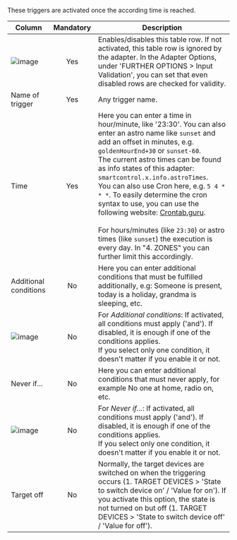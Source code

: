 These triggers are activated once the according time is reached.

| Column | Mandatory | Description |
|----------|:------------:|-------|
| ![image](https://github.com/iobroker-community-adapters/ioBroker.smartcontrol/blob/master/admin/doc-md/img/check_box-24px.svg?raw=true) |  Yes   | Enables/disables this table row. If not activated, this table row is ignored by the adapter. In the Adapter Options, under 'FURTHER OPTIONS > Input Validation', you can set that even disabled rows are checked for validity. |
| Name of trigger | Yes | Any trigger name. |
| Time | Yes | Here you can enter a time in hour/minute, like '23:30'. You can also enter an astro name like `sunset` and add an offset in minutes, e.g. `goldenHourEnd+30` or `sunset-60`.<br>The current astro times can be found as info states of this adapter: `smartcontrol.x.info.astroTimes`.<br> You can also use Cron here, e.g. `5 4 * * *`. To easily determine the cron syntax to use, you can use the following website: [Crontab.guru](https://crontab.guru/).<br><br>For hours/minutes (like `23:30`) or astro times (like `sunset`) the execution is every day. In "4. ZONES" you can further limit this accordingly. |
| Additional conditions | No | Here you can enter additional conditions that must be fulfilled additionally, e.g: Someone is present, today is a holiday, grandma is sleeping, etc. |
| ![image](https://github.com/iobroker-community-adapters/ioBroker.smartcontrol/blob/master/admin/doc-md/img/done_all-24px.svg?raw=true) | No | For *Additional conditions*: If activated, all conditions must apply ('and'). If disabled, it is enough if one of the conditions applies.<br>If you select only one condition, it doesn't matter if you enable it or not.|
| Never if... | No | Here you can enter additional conditions that must never apply, for example No one at home, radio on, etc. |
| ![image](https://github.com/iobroker-community-adapters/ioBroker.smartcontrol/blob/master/admin/doc-md/img/done_all-24px.svg?raw=true) | No | For *Never if...*: If activated, all conditions must apply ('and'). If disabled, it is enough if one of the conditions applies.<br>If you select only one condition, it doesn't matter if you enable it or not.|
| Target off | No | Normally, the target devices are switched on when the triggering occurs (1. TARGET DEVICES > 'State to switch device on' / 'Value for on'). If you activate this option, the state is not turned on but off (1. TARGET DEVICES > 'State to switch device off' / 'Value for off'). |